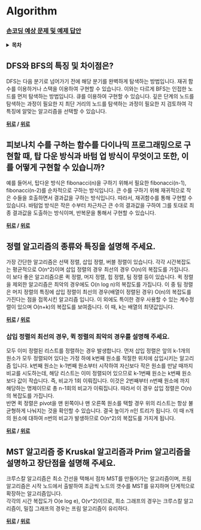 # Algorithm

### [손코딩 예상 문제 및 예제 답안](./손코딩/)

<details>
 <summary><strong>목차</strong></summary>
 <div>
 <br>

- [DFS와 BFS의 특징 및 차이점은?](#dfs와-bfs의-특징-및-차이점은)
- [피보나치 수를 구하는 함수를 다이나믹 프로그래밍으로 구현할 때, 탑 다운 방식과 바텀 업 방식이 무엇이고 또한, 이를 어떻게 구현할 수 있습니까?](#피보나치-수를-구하는-함수를-다이나믹-프로그래밍으로-구현할-때-탑-다운-방식과-바텀-업-방식이-무엇이고-또한-이를-어떻게-구현할-수-있습니까)
- [정렬 알고리즘의 종류와 특징을 설명해 주세요.](#정렬-알고리즘의-종류와-특징을-설명해-주세요)
    * [삽입 정렬의 최선의 경우, 퀵 정렬의 최악의 경우를 설명해 주세요.](#삽입-정렬의-최선의-경우-퀵-정렬의-최악의-경우를-설명해-주세요)
- [MST 알고리즘 중 Kruskal 알고리즘과 Prim 알고리즘을 설명하고 장단점을 설명해 주세요.](#mst-알고리즘-중-kruskal-알고리즘과-prim-알고리즘을-설명하고-장단점을-설명해-주세요)

</div>
</details>

## DFS와 BFS의 특징 및 차이점은?

DFS는 다음 분기로 넘어가기 전에 해당 분기를 완벽하게 탐색하는 방법입니다. 재귀 함수를 이용하거나 스택을 이용하여 구현할 수 있습니다. 이와는 다르게 BFS는 인접한 노드를 먼저 탐색하는 방법입니다. 큐를 이용하여 구현할 수 있습니다. 깊은 단계의 노드를 탐색하는 과정이 필요한 지 최단 거리의 노드를 탐색하는 과정이 필요한 지 검토하여 각 특징에 알맞는 알고리즘을 선택할 수 있습니다.

**[뒤로](https://github.com/tini-min/Tech-Interview) / [위로](#algorithm)**

## 피보나치 수를 구하는 함수를 다이나믹 프로그래밍으로 구현할 때, 탑 다운 방식과 바텀 업 방식이 무엇이고 또한, 이를 어떻게 구현할 수 있습니까?

예를 들어서, 탑다운 방식은 fibonacci(n)을 구하기 위해서 필요한 fibonacci(n-1), fibonacci(n-2)를 순차적으로 구하는 방식입니다. 큰 수를 구하기 위해 재귀적으로 작은 수들을 호출하면서 결과값을 구하는 방식입니다. 따라서, 재귀함수를 통해 구현할 수 있습니다. 바텀업 방식은 작은 수부터 차근차근 큰 수의 결과값을 구하여 그를 토대로 최종 결과값을 도출하는 방식이며, 반복문을 통해서 구현할 수 있습니다.

**[뒤로](https://github.com/tini-min/Tech-Interview) / [위로](#algorithm)**

## 정렬 알고리즘의 종류와 특징을 설명해 주세요.

가장 간단한 알고리즘은 선택 정렬, 삽입 정렬, 버블 정렬이 있습니다. 각각 시간복잡도는 평균적으로 O(n^2)이며 삽입 정렬의 경우 최선의 경우 O(n)의 복잡도를 가집니다. 이 보다 좋은 알고리즘으론 퀵 정렬, 머지 정렬, 힙 정렬, 팀 정렬 등이 있습니다. 퀵 정렬을 제외한 알고리즘은 최악의 경우에도 O(n log n)의 복잡도를 가집니다. 이 중 팀 정렬은 머지 정렬의 특징에 삽입 정렬이 최선의 경우(배열이 정렬된 경우) O(n)의 복잡도를 가진다는 점을 접목시킨 알고리즘 입니다. 이 외에도 특이한 경우 사용할 수 있는 계수정렬이 있으며 O(n+k)의 복잡도를 보여줍니다. 이 때, k는 배열의 최댓값입니다.

**[뒤로](https://github.com/tini-min/Tech-Interview) / [위로](#algorithm)**

### 삽입 정렬의 최선의 경우, 퀵 정렬의 최악의 경우를 설명해 주세요.

모두 이미 정렬된 리스트를 정렬하는 경우 발생합니다. 먼저 삽입 정렬은 앞의 k-1개의 원소가 모두 정렬되어 있다는 가정 하에 k번째 원소를 적절한 위치에 삽입시키는 알고리즘 입니다. k번째 원소는 k-1번째 원소부터 시작하여 자신보다 작은 원소를 만날 때까지 비교를 시도하는데, 해당 리스트는 이미 정렬되어 있으므로 k-1번째 원소는 k번째 원소보다 값이 작습니다. 즉, 비교가 1회 이뤄집니다. 이것은 2번째부터 n번째 원소에 까지 해당하는 명제이므로 총 n-1회의 비교가 이뤄집니다. 따라서 이 경우 삽입 정렬은 O(n)의 복잡도를 가집니다.<br>
반면 퀵 정렬은 pivot을 맨 왼쪽이나 맨 오른쪽 원소를 택할 경우 위의 리스트는 항상 불균형하게 나눠지는 것을 확인할 수 있습니다. 결국 높이가 n인 트리가 됩니다. 이 때 n개의 원소에 대하여 n번의 비교가 발생하므로 O(n^2)의 복잡도를 가지게 됩니다.

**[뒤로](https://github.com/tini-min/Tech-Interview) / [위로](#algorithm)**

## MST 알고리즘 중 Kruskal 알고리즘과 Prim 알고리즘을 설명하고 장단점을 설명해 주세요.

크루스칼 알고리즘은 최소 간선을 택해서 점차 MST를 만들어가는 알고리즘이며, 프림 알고리즘은 시작 노드에서 출발하여 조금씩 노드의 갯수를 MST를 유지하며 단계적으로 확장하는 알고리즘입니다.<br>
각각의 시간 복잡도가 O(e log e), O(v^2)이므로, 희소 그래프의 경우는 크루스칼 알고리즘이, 밀집 그래프의 경우는 프림 알고리즘이 유리하다.

**[뒤로](https://github.com/tini-min/Tech-Interview) / [위로](#algorithm)**